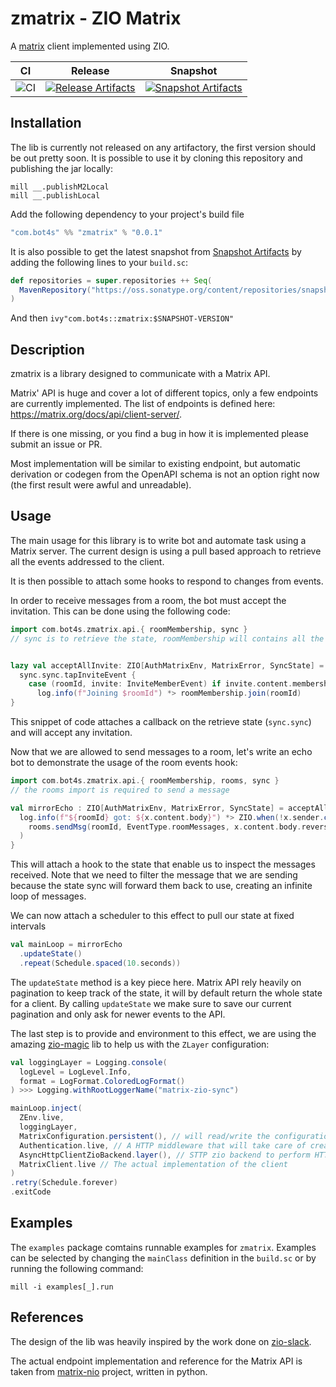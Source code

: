 # zmatrix - ZIO Matrix

A [matrix](https://matrix.org/) client implemented using ZIO.

| CI              | Release                                                               | Snapshot                                                                 |
| --------------- | --------------------------------------------------------------------- | ------------------------------------------------------------------------ |
| ![CI][badge-ci] | [![Release Artifacts][badge-sonatypereleases]][link-sonatypereleases] | [![Snapshot Artifacts][badge-sonatypesnapshots]][link-sonatypesnapshots] |

## Installation

The lib is currently not released on any artifactory, the first version should be out pretty soon.
It is possible to use it by cloning this repository and publishing the jar locally:

```
mill __.publishM2Local
mill __.publishLocal
```

Add the following dependency to your project's build file

```scala
"com.bot4s" %% "zmatrix" % "0.0.1"
```

It is also possible to get the latest snapshot from [Snapshot Artifacts][link-sonatypesnapshots] by adding the following
lines to your `build.sc`:

```scala
def repositories = super.repositories ++ Seq(
  MavenRepository("https://oss.sonatype.org/content/repositories/snapshots")
)
```

And then `ivy"com.bot4s::zmatrix:$SNAPSHOT-VERSION"`

## Description

zmatrix is a library designed to communicate with a Matrix API.

Matrix' API is huge and cover a lot of different topics, only a few endpoints are currently implemented.
The list of endpoints is defined here: https://matrix.org/docs/api/client-server/.

If there is one missing, or you find a bug in how it is implemented please submit an issue or PR.

Most implementation will be similar to existing endpoint, but automatic derivation or codegen from the OpenAPI schema is not an option right now (the first result were awful and unreadable).

## Usage

The main usage for this library is to write bot and automate task using a Matrix server. The current design is using a pull based approach to retrieve
all the events addressed to the client.

It is then possible to attach some hooks to respond to changes from events.

In order to receive messages from a room, the bot must accept the invitation. This can be done using the following code:

```scala
import com.bot4s.zmatrix.api.{ roomMembership, sync }
// sync is to retrieve the state, roomMembership will contains all the endpoints related to room and user management (such as invites)


lazy val acceptAllInvite: ZIO[AuthMatrixEnv, MatrixError, SyncState] =
  sync.sync.tapInviteEvent {
    case (roomId, invite: InviteMemberEvent) if invite.content.membership == "invite" =>
      log.info(f"Joining $roomId") *> roomMembership.join(roomId)
}
```

This snippet of code attaches a callback on the retrieve state (`sync.sync`) and will accept any invitation.

Now that we are allowed to send messages to a room, let's write an echo bot to demonstrate the usage of the room events hook:

```scala
import com.bot4s.zmatrix.api.{ roomMembership, rooms, sync }
// the rooms import is required to send a message

val mirrorEcho : ZIO[AuthMatrixEnv, MatrixError, SyncState] = acceptAllInvite.tapRoomEvent { case (roomId, x: RoomMessageText) =>
  log.info(f"${roomId} got: ${x.content.body}") *> ZIO.when(!x.sender.contains("ziobot"))(
    rooms.sendMsg(roomId, EventType.roomMessages, x.content.body.reverse)
  )
}
```

This will attach a hook to the state that enable us to inspect the messages received. Note that we need to filter the message that we are sending
because the state sync will forward them back to use, creating an infinite loop of messages.

We can now attach a scheduler to this effect to pull our state at fixed intervals

```scala
val mainLoop = mirrorEcho
  .updateState()
  .repeat(Schedule.spaced(10.seconds))
```

The `updateState` method is a key piece here. Matrix API rely heavily on pagination to keep track of the state, it will by default return the whole state
for a client. By calling `updateState` we make sure to save our current pagination and only ask for newer events to the API.

The last step is to provide and environment to this effect, we are using the amazing [zio-magic](https://github.com/kitlangton/zio-magic) lib to help us with
the `ZLayer` configuration:

```scala
val loggingLayer = Logging.console(
  logLevel = LogLevel.Info,
  format = LogFormat.ColoredLogFormat()
) >>> Logging.withRootLoggerName("matrix-zio-sync")

mainLoop.inject(
  ZEnv.live,
  loggingLayer,
  MatrixConfiguration.persistent(), // will read/write the configuration from a `bot.conf` file in the project's resources
  Authentication.live, // A HTTP middleware that will take care of creating/checking validity of credential/token
  AsyncHttpClientZioBackend.layer(), // STTP zio backend to perform HTTP queries
  MatrixClient.live // The actual implementation of the client
)
.retry(Schedule.forever)
.exitCode
```

## Examples

The `examples` package comtains runnable examples for `zmatrix`. Examples can be selected by changing the `mainClass` definition in the `build.sc` or by running the following command:

```
mill -i examples[_].run
```

## References

The design of the lib was heavily inspired by the work done on [zio-slack](https://github.com/Dapperware/zio-slack/blob/master/README.md).

The actual endpoint implementation and reference for the Matrix API is taken from [matrix-nio](https://github.com/poljar/matrix-nio/) project, written in python.

[link-sonatypereleases]: https://oss.sonatype.org/content/repositories/releases/com/bot4s/zmatrix_2.13/ "Sonatype Releases"
[link-sonatypesnapshots]: https://oss.sonatype.org/content/repositories/snapshots/com/bot4s/zmatrix_2.13/ "Sonatype Snapshots"
[badge-ci]: https://github.com/bot4s/zmatrix/workflows/Build/badge.svg
[badge-sonatypereleases]: https://img.shields.io/nexus/r/https/oss.sonatype.org/com.bots4s/zmatrix_2.13.svg "Sonatype Releases"
[badge-sonatypesnapshots]: https://img.shields.io/nexus/s/https/oss.sonatype.org/com.bot4s/zmatrix_2.13.svg "Sonatype Snapshots"

